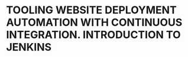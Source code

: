 # TOOLING WEBSITE DEPLOYMENT AUTOMATION WITH CONTINUOUS INTEGRATION. INTRODUCTION TO JENKINS     
 
  
  

